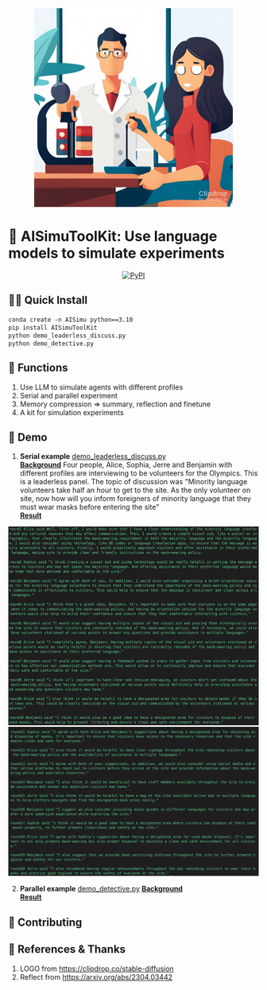 <div align="center">
    <img src="./images/logo_stable-diffusion-xl.jpg" height=400 alt="logo"/>
</div>

# 🥳 AISimuToolKit: Use language models to simulate experiments

<p align="center">
    <a href="https://pypi.org/project/AISimuToolKit/">
        <img alt="PyPI" src="https://img.shields.io/pypi/v/AISimuToolKit?color=gree">
    </a>
</p>

## 🥷🏼 Quick Install

``` shell
conda create -n AISimu python==3.10
pip install AISimuToolKit
python demo_leaderless_discuss.py
python demo_detective.py
```

## 🥸 Functions
1. Use LLM to simulate agents with different profiles
2. Serial and parallel experiment
3. Memory compression => summary, reflection and finetune
4. A kit for simulation experiments


## 👀 Demo
1. **Serial example**    [demo_leaderless_discuss.py](demo_leaderless_discuss.py)  
**<u>Background</u>** Four people, Alice, Sophia, Jerre and Benjamin with different profiles are interviewing to be volunteers for the Olympics. This is a leaderless panel. The topic of discussion was "Minority language volunteers take half an hour to get to the site. As the only volunteer on site, now how will you inform foreigners of minority language that they must wear masks before entering the site"  
**<u>Result</u>**
<div align="center">
    <img src="./images/demo_leaderless_discussion_1.jpg" height=400 alt="demo_leaderless_discussion_1"/>
</div>
<div align="center">
    <img src="./images/demo_leaderless_discussion_2.jpg" height=300 alt="demo_leaderless_discussion_2"/>
</div>


2. **Parallel example** [demo_detective.py](demo_detective.py)
**<u>Background</u>**  
**<u>Result</u>**



## 👋 Contributing 

## 🙇 References & Thanks
1. LOGO from https://clipdrop.co/stable-diffusion
2. Reflect from https://arxiv.org/abs/2304.03442
